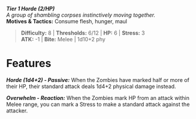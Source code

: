 ***Tier 1 Horde (2/HP)***  
*A group of shambling corpses instinctively moving together.*  
**Motives & Tactics:** Consume flesh, hunger, maul

> **Difficulty:** 8 | **Thresholds:** 6/12 | **HP:** 6 | **Stress:** 3  
> **ATK:** -1 | **Bite:** Melee | 1d10+2 phy  

# Features

***Horde (1d4+2) - Passive:*** When the Zombies have marked half or more of their HP, their standard attack deals 1d4+2 physical damage instead.

***Overwhelm - Reaction:*** When the Zombies mark HP from an attack within Melee range, you can mark a Stress to make a standard attack against the attacker.
